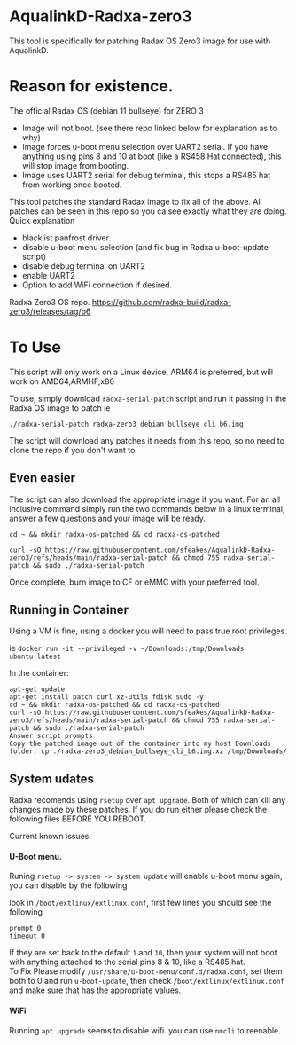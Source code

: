 # AqualinkD-Radxa-zero3

This tool is specifically for patching Radax OS Zero3 image for use with AqualinkD.

# Reason for existence.

The official Radax OS (debian 11 bullseye) for ZERO 3 
- Image will not boot. (see there repo linked below for explanation as to why)
- Image forces u-boot menu selection over UART2 serial. If you have anything using pins 8 and 10 at boot (like a RS458 Hat connected), this will stop image from booting.
- Image uses UART2 serial for debug terminal, this stops a RS485 hat from working once booted.

This tool patches the standard Radax image to fix all of the above.  All patches can be seen in this repo so you ca see exactly what they are doing.  Quick explanation
- blacklist panfrost driver.
- disable u-boot menu selection (and fix bug in Radxa u-boot-update script)
- disable debug terminal on UART2
- enable UART2 
- Option to add WiFi connection if desired.

Radxa Zero3 OS repo.
https://github.com/radxa-build/radxa-zero3/releases/tag/b6

#
# To Use
This script will only work on a Linux device, ARM64 is preferred, but will work on AMD64,ARMHF,x86

To use, simply download `radxa-serial-patch` script and run it passing in the Radxa OS image to patch ie
```
./radxa-serial-patch radxa-zero3_debian_bullseye_cli_b6.img
```
The script will download any patches it needs from this repo, so no need to clone the repo if you don't want to.

## Even easier
The script can also download the appropriate image if you want. For an all inclusive command simply run the two commands below in a linux terminal, answer a few questions and your image will be ready.

```
cd ~ && mkdir radxa-os-patched && cd radxa-os-patched
```
```
curl -sO https://raw.githubusercontent.com/sfeakes/AqualinkD-Radxa-zero3/refs/heads/main/radxa-serial-patch && chmod 755 radxa-serial-patch && sudo ./radxa-serial-patch
```

Once complete, burn image to CF or eMMC with your preferred tool.

## Running in Container
Using a VM is fine, using a docker you will need to pass true root privileges.

ie
`docker run -it --privileged -v ~/Downloads:/tmp/Downloads ubuntu:latest`

In the container:
```
apt-get update
apt-get install patch curl xz-utils fdisk sudo -y
cd ~ && mkdir radxa-os-patched && cd radxa-os-patched
curl -sO https://raw.githubusercontent.com/sfeakes/AqualinkD-Radxa-zero3/refs/heads/main/radxa-serial-patch && chmod 755 radxa-serial-patch && sudo ./radxa-serial-patch
Answer script prompts
Copy the patched image out of the container into my host Downloads folder: cp ./radxa-zero3_debian_bullseye_cli_b6.img.xz /tmp/Downloads/
```

<!--
curl -fsSL https://raw.githubusercontent.com/aqualinkd/AqualinkD-Radxa-zero3/refs/heads/main/radxa_serial_patch.sh | sudo bash -s
-->

## System udates
Radxa recomends using `rsetup` over `apt upgrade`.  Both of which can kill any changes made by these patches.
If you do run either please check the following files BEFORE YOU REBOOT.

Current known issues.

#### U-Boot menu.  
Runing `rsetup -> system -> system update` will enable u-boot menu again, you can disable by the following

look in `/boot/extlinux/extlinux.conf`, first few lines you should see the following
```
prompt 0 
timeout 0
```
If they are set back to the default `1` and `10`, then your system will not boot with anything attached to the serial pins 8 & 10, like a RS485 hat.  
To Fix Please modify `/usr/share/u-boot-menu/conf.d/radxa.conf`, set them both to 0 and run `u-boot-update`, then check `/boot/extlinux/extlinux.conf` and make sure that has the appropriate values.

#### WiFi
Running `apt upgrade` seems to disable wifi.  you can use `nmcli` to reenable.
